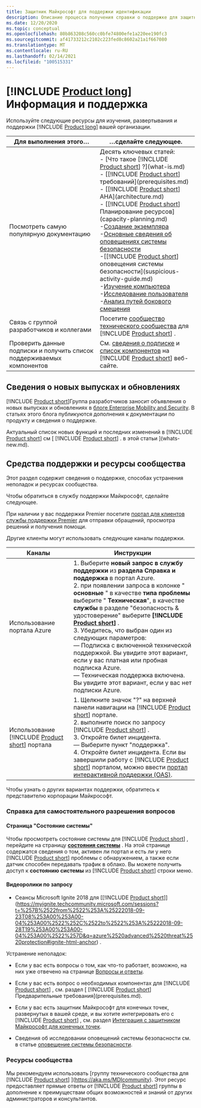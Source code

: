 ```yaml
---
title: Защитник Майкрософт для поддержки идентификации
description: Описание процесса получения справки о поддержке для защитника Майкрософт по удостоверениям.
ms.date: 12/20/2020
ms.topic: conceptual
ms.openlocfilehash: 80b863208c560cc0bfe74800efe1a220ee190fc3
ms.sourcegitcommit: af41733212c2102c223fed8c8602a21a1f667080
ms.translationtype: MT
ms.contentlocale: ru-RU
ms.lasthandoff: 02/14/2021
ms.locfileid: "100515331"
---
```

# <a name="product-long-information-and-support"></a>[!INCLUDE [Product long](includes/product-long.md)] Информация и поддержка

Используйте следующие ресурсы для изучения, развертывания и поддержки [!INCLUDE [Product long](includes/product-long.md)] вашей организации.

|Для выполнения этого…|…сделайте следующее.|
|----|----|
|Посмотреть самую популярную документацию|Десять ключевых статей:<br>- [Что такое [!INCLUDE [Product short](includes/product-short.md)] ?](what-is.md)<br>- [[!INCLUDE [Product short](includes/product-short.md)] требований](prerequisites.md)<br>- [[!INCLUDE [Product short](includes/product-short.md)] AHA](architecture.md)<br>- [[!INCLUDE [Product short](includes/product-short.md)] Планирование ресурсов](capacity-planning.md)<br>-[Создание экземпляра](install-step1.md)<br>-[Основные сведения об оповещениях системы безопасности](understanding-security-alerts.md)<br>-[[!INCLUDE [Product short](includes/product-short.md)] оповещения системы безопасности](suspicious-activity-guide.md)<br>-[Изучение компьютера](investigate-a-computer.md)<br>-[Исследование пользователя](investigate-a-user.md)<br>-[Анализ путей бокового смещения](investigate-lateral-movement-path.md)
|Связь с группой разработчиков и коллегами|Посетите [сообщество технического сообщества](https://techcommunity.microsoft.com/t5/Azure-Advanced-Threat-Protection/bd-p/AzureAdvancedThreatProtection) для [!INCLUDE [Product short](includes/product-short.md)] .|
|Проверить данные подписки и получить список поддерживаемых компонентов|См. [сведения о подписке](https://www.microsoft.com/cloud-platform/azure-information-protection-pricing) и [список компонентов](https://www.microsoft.com/cloud-platform/azure-information-protection-features) на [!INCLUDE [Product short](includes/product-short.md)] веб-сайте.|

## <a name="information-about-new-releases-and-updates"></a>Сведения о новых выпусках и обновлениях

[!INCLUDE [Product short](includes/product-short.md)]Группа разработчиков заносит объявления о новых выпусках и обновлениях в [блоге Enterprise Mobility and Security](https://cloudblogs.microsoft.com/enterprisemobility/author/microsoft-advanced-threat-analytics-team/). В статьях этого блога публикуются дополнения к документации по продукту и сведения о поддержке.

Актуальный список новых функций и последних изменений в [!INCLUDE [Product short](includes/product-short.md)] см [ [!INCLUDE [Product short](includes/product-short.md)] . в этой статьи ](whats-new.md).

## <a name="support-options-and-community-resources"></a>Средства поддержки и ресурсы сообщества

Этот раздел содержит сведения о поддержке, способах устранения неполадок и ресурсах сообщества.

Чтобы обратиться в службу поддержки Майкрософт, сделайте следующее.

При наличии у вас поддержки Premier посетите [портал для клиентов службы поддержки Premier](https://premier.microsoft.com/) для отправки обращений, просмотра решений и получения помощи.

Другие клиенты могут использовать следующие каналы поддержки.

| Каналы|Инструкции|
|------|-----|
|Использование портала Azure|1. Выберите **новый запрос в службу поддержки** из **раздела Справка и поддержка** в портал Azure.<br>2. при появлении запроса в колонке " **основные** " в качестве **типа проблемы** выберите " **Техническая**", в качестве **службы** в разделе "безопасность & удостоверение" выберите **[!INCLUDE [Product short](includes/product-short.md)]** .<br>3. Убедитесь, что выбран один из следующих параметров:<br>— Подписка с включенной технической поддержкой. Вы увидите этот вариант, если у вас платная или пробная подписка Azure.<br>— Техническая поддержка включена. Вы увидите этот вариант, если у вас нет подписки Azure.|
|Использование [!INCLUDE [Product short](includes/product-short.md)] портала| 1. Щелкните значок "?" на верхней панели навигации на [!INCLUDE [Product short](includes/product-short.md)] портале.<br>2. выполните поиск по запросу [!INCLUDE [Product short](includes/product-short.md)] .<br>3. Откройте билет инцидента.<br>— Выберите пункт "поддержка".<br>4. Откройте билет инцидента. Если вы завершили работу с [!INCLUDE [Product short](includes/product-short.md)] порталом, можно ввести [портал интерактивной поддержки (OAS)](https://support.microsoft.com/assistedsupportproducts). |

Чтобы узнать о других вариантах поддержки, обратитесь к представителю корпорации Майкрософт.

### <a name="self-help"></a>Справка для самостоятельного разрешения вопросов

#### <a name="system-status-page"></a>Страница "Состояние системы"

Чтобы просмотреть состояние системы для [!INCLUDE [Product short](includes/product-short.md)] , перейдите на страницу [**состояния системы**](https://health.atp.azure.com/) . На этой странице содержатся сведения о том, активен ли портал и есть ли у него [!INCLUDE [Product short](includes/product-short.md)] проблемы с обнаружением, а также если датчик способен передавать трафик в облако. Вы можете получить доступ к **состоянию системы** из [!INCLUDE [Product short](includes/product-short.md)] строки меню.

#### <a name="on-demand-videos"></a>Видеоролики по запросу

- Сеансы Microsoft Ignite 2018 для [[!INCLUDE [Product short](includes/product-short.md)]](https://myignite.techcommunity.microsoft.com/sessions?t=%257B%2522from%2522%253A%25222018-09-23T08%253A00%253A00-04%253A00%2522%252C%2522to%2522%253A%25222018-09-28T19%253A00%253A00-04%253A00%2522%257D&q=azure%2520advanced%2520threat%2520protection#ignite-html-anchor) .

Устранение неполадок:

- Если у вас есть вопросы о том, как что-то работает, возможно, на них уже отвечено на странице [Вопросы и ответы](technical-faq.yml).

- Если у вас есть вопрос о необходимых компонентах для [!INCLUDE [Product short](includes/product-short.md)] , см. раздел [ [!INCLUDE [Product short](includes/product-short.md)] Предварительные требования](prerequisites.md).

- Если у вас есть защитник Майкрософт для конечных точек, развернутых в вашей среде, и вы хотите интегрировать его с [!INCLUDE [Product short](includes/product-short.md)] , см. раздел [Интеграция с защитником Майкрософт для конечных точек](integrate-mde.md).

- Сведения об исследовании оповещений системы безопасности см. в статье [оповещение системы безопасности](suspicious-activity-guide.md).

### <a name="community-resources"></a>Ресурсы сообщества

Мы рекомендуем использовать [группу технического сообщества для [!INCLUDE [Product short](includes/product-short.md)] ](https://aka.ms/MDIcommunity). Этот ресурс предоставляет прямые ответы от [!INCLUDE [Product short](includes/product-short.md)] группы в дополнение к преимуществам общих возможностей и знаний от других администраторов и консультантов.
